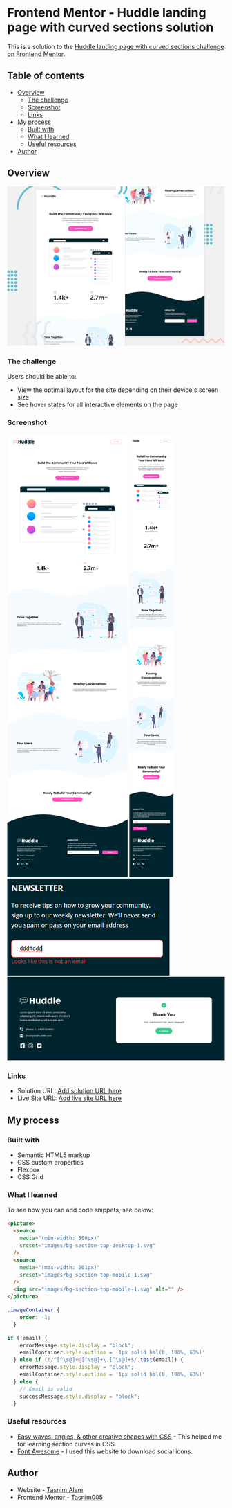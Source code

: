 # Frontend Mentor - Huddle landing page with curved sections solution

This is a solution to the [Huddle landing page with curved sections challenge on Frontend Mentor](https://www.frontendmentor.io/challenges/huddle-landing-page-with-curved-sections-5ca5ecd01e82137ec91a50f2).

## Table of contents

- [Overview](#overview)
  - [The challenge](#the-challenge)
  - [Screenshot](#screenshot)
  - [Links](#links)
- [My process](#my-process)
  - [Built with](#built-with)
  - [What I learned](#what-i-learned)
  - [Useful resources](#useful-resources)
- [Author](#author)

## Overview

![Header/intro section for the Huddle landing page with curved sections](./design/desktop-preview.jpg)

### The challenge

Users should be able to:

- View the optimal layout for the site depending on their device's screen size
- See hover states for all interactive elements on the page

### Screenshot

![Desktop](images/preview-desktop.png)
![Mobile](images/preview-mobile.png)
![Error-State](images/error-state.png)
![Success-State](images/success-state.png)

### Links

- Solution URL: [Add solution URL here](https://your-solution-url.com)
- Live Site URL: [Add live site URL here](https://your-live-site-url.com)

## My process

### Built with

- Semantic HTML5 markup
- CSS custom properties
- Flexbox
- CSS Grid

### What I learned

To see how you can add code snippets, see below:

```html
<picture>
  <source
    media="(min-width: 500px)"
    srcset="images/bg-section-top-desktop-1.svg"
  />
  <source
    media="(max-width: 501px)"
    srcset="images/bg-section-top-mobile-1.svg"
  />
  <img src="images/bg-section-top-mobile-1.svg" alt="" />
</picture>
``` 
```css 
.imageContainer {
    order: -1;
  }
```

```js
if (!email) {
    errorMessage.style.display = "block";
    emailContainer.style.outline = '1px solid hsl(0, 100%, 63%)'
  } else if (!/^[^\s@]+@[^\s@]+\.[^\s@]+$/.test(email)) {
    errorMessage.style.display = "block";
    emailContainer.style.outline = '1px solid hsl(0, 100%, 63%)'
  } else {
    // Email is valid
    successMessage.style.display = "block";
  }
```


### Useful resources

- [ Easy waves, angles, & other creative shapes with CSS](https://www.youtube.com/watch?v=hWGgw1K-i8Y&list=LL&index=2) - This helped me for learning section curves in CSS.
- [Font Awesome](https://fontawesome.com/) - I used this website to download social icons.


## Author
- Website - [Tasnim Alam](https://github.com/Tasnim005)
- Frontend Mentor - [Tasnim005](https://www.frontendmentor.io/profile/Tasnim005)
